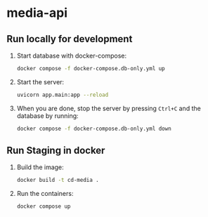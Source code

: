 # media-api

## Run locally for development

1. Start database with docker-compose:

    ```bash
    docker compose -f docker-compose.db-only.yml up
    ```

2. Start the server:

    ```bash
    uvicorn app.main:app --reload
    ```

3. When you are done, stop the server by pressing `Ctrl+C` and the database by running:

    ```bash
    docker compose -f docker-compose.db-only.yml down
    ```

## Run Staging in docker

1. Build the image:

    ```bash
    docker build -t cd-media .
    ```

2. Run the containers:

    ```bash
    docker compose up
    ```
